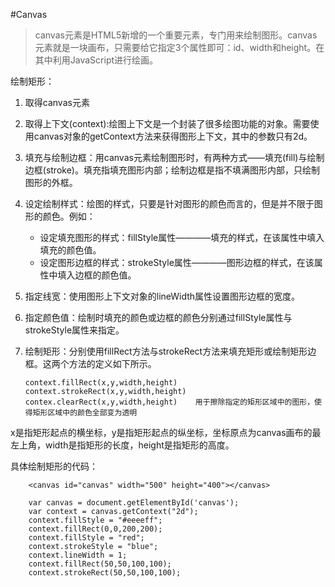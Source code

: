 #Canvas

>canvas元素是HTML5新增的一个重要元素，专门用来绘制图形。canvas元素就是一块画布，只需要给它指定3个属性即可：id、width和height。在其中利用JavaScript进行绘画。

绘制矩形：

1.  取得canvas元素

2.  取得上下文(context):绘图上下文是一个封装了很多绘图功能的对象。需要使用canvas对象的getContext方法来获得图形上下文，其中的参数只有2d。

3.  填充与绘制边框：用canvas元素绘制图形时，有两种方式——填充(fill)与绘制边框(stroke)。填充指填充图形内部；绘制边框是指不填满图形内部，只绘制图形的外框。

4.  设定绘制样式：绘图的样式，只要是针对图形的颜色而言的，但是并不限于图形的颜色。例如：

    * 设定填充图形的样式：fillStyle属性————填充的样式，在该属性中填入填充的颜色值。
    * 设定图形边框的样式：strokeStyle属性————图形边框的样式，在该属性中填入边框的颜色值。

5.  指定线宽：使用图形上下文对象的lineWidth属性设置图形边框的宽度。

6.  指定颜色值：绘制时填充的颜色或边框的颜色分别通过fillStyle属性与strokeStyle属性来指定。

7.  绘制矩形：分别使用fillRect方法与strokeRect方法来填充矩形或绘制矩形边框。这两个方法的定义如下所示。

        context.fillRect(x,y,width,height)
        context.strokeRect(x,y,width,height)
        contex.clearRect(x,y,width,height)    用于擦除指定的矩形区域中的图形，使得矩形区域中的颜色全部变为透明

  x是指矩形起点的横坐标，y是指矩形起点的纵坐标，坐标原点为canvas画布的最左上角，width是指矩形的长度，height是指矩形的高度。
  
具体绘制矩形的代码：
        
        <canvas id="canvas" width="500" height="400"></canvas>
        
        var canvas = document.getElementById('canvas');
	    var context = canvas.getContext("2d");
	    context.fillStyle = "#eeeeff";
	    context.fillRect(0,0,200,200);
    	context.fillStyle = "red";
    	context.strokeStyle = "blue";
    	context.lineWidth = 1;
    	context.fillRect(50,50,100,100);
    	context.strokeRect(50,50,100,100);



